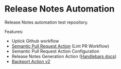 # Release Notes Automation

Release Notes automation test repository.

Features:
- Uptick Github workflow
- [Semantic Pull Request Action](https://github.com/amannn/action-semantic-pull-request) (Lint PR Workflow)
- Semantic Pull Request Action Configuration
- Release Notes Generation Action ([Handlebars docs](http://jknack.github.io/handlebars.java/))
- [Backport Action v2](https://github.com/tibdex/backport)
